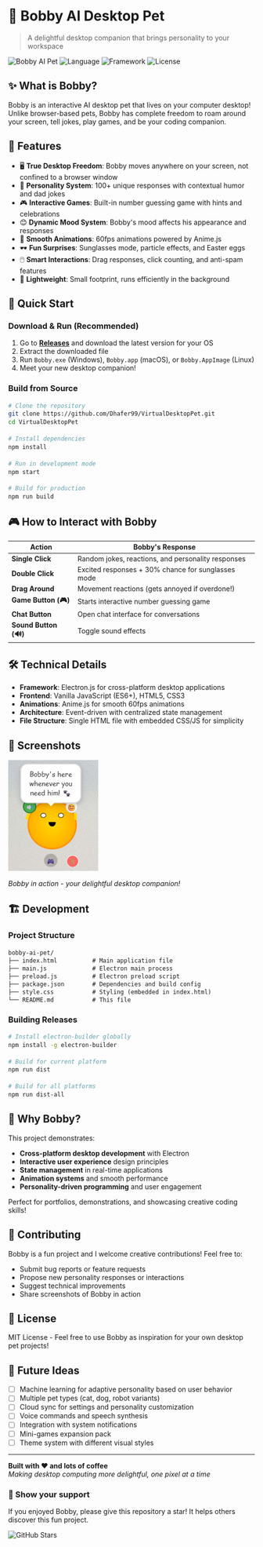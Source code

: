 # 🤖 Bobby AI Desktop Pet

> A delightful desktop companion that brings personality to your workspace

![Bobby AI Pet](https://img.shields.io/badge/Platform-Windows%20%7C%20macOS%20%7C%20Linux-blue)
![Language](https://img.shields.io/badge/Language-JavaScript-yellow)
![Framework](https://img.shields.io/badge/Framework-Electron-47848F)
![License](https://img.shields.io/badge/License-MIT-green)

## ✨ What is Bobby?

Bobby is an interactive AI desktop pet that lives on your computer desktop! Unlike browser-based pets, Bobby has complete freedom to roam around your screen, tell jokes, play games, and be your coding companion.

## 🎯 Features

- 🖥️ **True Desktop Freedom**: Bobby moves anywhere on your screen, not confined to a browser window
- 💬 **Personality System**: 100+ unique responses with contextual humor and dad jokes
- 🎮 **Interactive Games**: Built-in number guessing game with hints and celebrations
- 😊 **Dynamic Mood System**: Bobby's mood affects his appearance and responses
- 🎨 **Smooth Animations**: 60fps animations powered by Anime.js
- 🕶️ **Fun Surprises**: Sunglasses mode, particle effects, and Easter eggs
- 🖱️ **Smart Interactions**: Drag responses, click counting, and anti-spam features
- 💾 **Lightweight**: Small footprint, runs efficiently in the background

## 🚀 Quick Start

### Download & Run (Recommended)
1. Go to **[Releases](../../releases)** and download the latest version for your OS
2. Extract the downloaded file
3. Run `Bobby.exe` (Windows), `Bobby.app` (macOS), or `Bobby.AppImage` (Linux)
4. Meet your new desktop companion!

### Build from Source
```bash
# Clone the repository
git clone https://github.com/Dhafer99/VirtualDesktopPet.git
cd VirtualDesktopPet

# Install dependencies
npm install

# Run in development mode
npm start

# Build for production
npm run build
```

## 🎮 How to Interact with Bobby

| Action | Bobby's Response |
|--------|------------------|
| **Single Click** | Random jokes, reactions, and personality responses |
| **Double Click** | Excited responses + 30% chance for sunglasses mode |
| **Drag Around** | Movement reactions (gets annoyed if overdone!) |
| **Game Button (🎮)** | Starts interactive number guessing game |
| **Chat Button** | Open chat interface for conversations |
| **Sound Button (🔊)** | Toggle sound effects |

## 🛠️ Technical Details

- **Framework**: Electron.js for cross-platform desktop applications
- **Frontend**: Vanilla JavaScript (ES6+), HTML5, CSS3
- **Animations**: Anime.js for smooth 60fps animations
- **Architecture**: Event-driven with centralized state management
- **File Structure**: Single HTML file with embedded CSS/JS for simplicity

## 📱 Screenshots

![Bobby AI Pet Screenshot](assets/bobby.png)

*Bobby in action - your delightful desktop companion!*

## 🏗️ Development

### Project Structure
```
bobby-ai-pet/
├── index.html          # Main application file
├── main.js             # Electron main process
├── preload.js          # Electron preload script
├── package.json        # Dependencies and build config
├── style.css           # Styling (embedded in index.html)
└── README.md           # This file
```

### Building Releases
```bash
# Install electron-builder globally
npm install -g electron-builder

# Build for current platform
npm run dist

# Build for all platforms
npm run dist-all
```

## 🎯 Why Bobby?

This project demonstrates:
- **Cross-platform desktop development** with Electron
- **Interactive user experience** design principles
- **State management** in real-time applications
- **Animation systems** and smooth performance
- **Personality-driven programming** and user engagement

Perfect for portfolios, demonstrations, and showcasing creative coding skills!

## 🤝 Contributing

Bobby is a fun project and I welcome creative contributions! Feel free to:
- Submit bug reports or feature requests
- Propose new personality responses or interactions
- Suggest technical improvements
- Share screenshots of Bobby in action

## 📄 License

MIT License - Feel free to use Bobby as inspiration for your own desktop pet projects!

## 🎊 Future Ideas

- [ ] Machine learning for adaptive personality based on user behavior
- [ ] Multiple pet types (cat, dog, robot variants)
- [ ] Cloud sync for settings and personality customization
- [ ] Voice commands and speech synthesis
- [ ] Integration with system notifications
- [ ] Mini-games expansion pack
- [ ] Theme system with different visual styles

---

**Built with ❤️ and lots of coffee**  
*Making desktop computing more delightful, one pixel at a time*

### 🌟 Show your support
If you enjoyed Bobby, please give this repository a star! It helps others discover this fun project.

![GitHub Stars](https://img.shields.io/github/stars/Dhafer99/VirtualDesktopPet?style=social)



